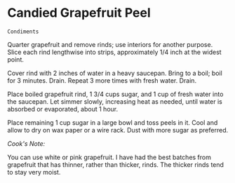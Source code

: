 # Candied Grapefruit Peel

`Condiments`

Quarter grapefruit and remove rinds; use interiors for another purpose. Slice each rind lengthwise into strips, approximately 1/4 inch at the widest point.

Cover rind with 2 inches of water in a heavy saucepan. Bring to a boil; boil for 3 minutes. Drain. Repeat 3 more times with fresh water. Drain.

Place boiled grapefruit rind, 1 3/4 cups sugar, and 1 cup of fresh water into the saucepan. Let simmer slowly, increasing heat as needed, until water is absorbed or evaporated, about 1 hour.

Place remaining 1 cup sugar in a large bowl and toss peels in it. Cool and allow to dry on wax paper or a wire rack. Dust with more sugar as preferred.

_Cook's Note:_

You can use white or pink grapefruit. I have had the best batches from grapefruit that has thinner, rather than thicker, rinds. The thicker rinds tend to stay very moist.
